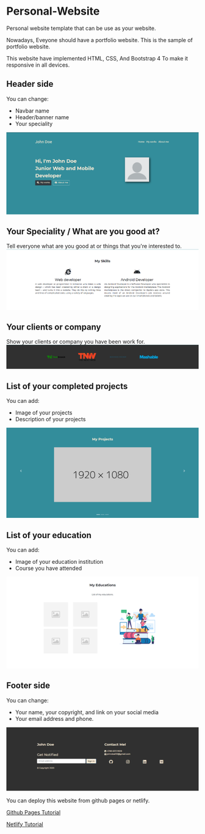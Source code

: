 # Personal-Website

Personal website template that can be use as your website.

Nowadays, Eveyone should have a portfolio website. This is the sample of portfolio website.

This website have implemented HTML, CSS, And Bootstrap 4 To make it responsive in all devices.

## Header side
You can change:

- Navbar name
- Header/banner name
- Your speciality

![Image of Personal-Website](https://github.com/WiLLiaM-noD/Personal-Website/blob/master/web%20screenshot/Screenshot_1.png)

## Your Speciality / What are you good at?
Tell everyone what are you good at or things that you're interested to.
![Image of Personal-Website](https://github.com/WiLLiaM-noD/Personal-Website/blob/master/web%20screenshot/Screenshot_2.png)

## Your clients or company
Show your clients or company you have been work for.
![Image of Personal-Website](https://github.com/WiLLiaM-noD/Personal-Website/blob/master/web%20screenshot/Screenshot_3.png)

## List of your completed projects
You can add:

- Image of your projects
- Description of your projects

![Image of Personal-Website](https://github.com/WiLLiaM-noD/Personal-Website/blob/master/web%20screenshot/Screenshot_4.png)

## List of your education
You can add:

- Image of your education institution
- Course you have attended

![Image of Personal-Website](https://github.com/WiLLiaM-noD/Personal-Website/blob/master/web%20screenshot/Screenshot_5.png)

## Footer side
You can change:

- Your name, your copyright, and link on your social media
- Your email address and phone.

![Image of Personal-Website](https://github.com/WiLLiaM-noD/Personal-Website/blob/master/web%20screenshot/Screenshot_6.png)

You can deploy this website from github pages or netlify.

[Github Pages Tutorial](https://guides.github.com/features/pages/)

[Netlify Tutorial](https://www.netlify.com/blog/2016/09/29/a-step-by-step-guide-deploying-on-netlify/)
